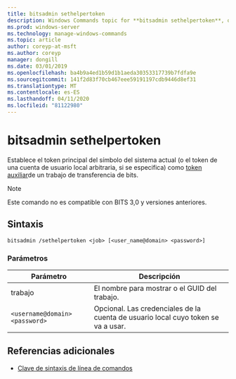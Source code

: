 ```yaml
---
title: bitsadmin sethelpertoken
description: Windows Commands topic for **bitsadmin sethelpertoken**, que establece el token principal del símbolo del sistema actual (o un token de cuenta de usuario local arbitrario, si se especifica) como token auxiliar de un trabajo de transferencia de bits.
ms.prod: windows-server
ms.technology: manage-windows-commands
ms.topic: article
author: coreyp-at-msft
ms.author: coreyp
manager: dongill
ms.date: 03/01/2019
ms.openlocfilehash: ba4b9a4ed1b59d1b1aeda30353317739b7fdfa9e
ms.sourcegitcommit: 141f2d83f70cb467eee59191197cdb9446d8ef31
ms.translationtype: MT
ms.contentlocale: es-ES
ms.lasthandoff: 04/11/2020
ms.locfileid: "81122980"
---
```

# <a name="bitsadmin-sethelpertoken"></a>bitsadmin sethelpertoken

Establece el token principal del símbolo del sistema actual (o el token de una cuenta de usuario local arbitraria, si se especifica) como [token auxiliar](https://docs.microsoft.com/windows/win32/bits/helper-tokens-for-bits-transfer-jobs)de un trabajo de transferencia de bits.

> [!NOTE]
> Este comando no es compatible con BITS 3,0 y versiones anteriores.

## <a name="syntax"></a>Sintaxis

```
bitsadmin /sethelpertoken <job> [<user_name@domain> <password>]
```

### <a name="parameters"></a>Parámetros

| Parámetro | Descripción |
| --------- | ----------- |
| trabajo | El nombre para mostrar o el GUID del trabajo. |
| `<username@domain>` `<password>` | Opcional. Las credenciales de la cuenta de usuario local cuyo token se va a usar. |

## <a name="additional-references"></a>Referencias adicionales

- [Clave de sintaxis de línea de comandos](command-line-syntax-key.md)
